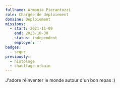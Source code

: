 ```yaml
---
fullname: Armonia Pierantozzi
role: Chargée de déploiement
domaine: Déploiement
missions:
  - start: 2021-11-09
    end: 2023-10-30
    status: independent
    employer: ''
badges:
  - segur
previously:
  - histologe
  - chauffage-urbain
---
```


J'adore réinventer le monde autour d'un bon repas :) 
